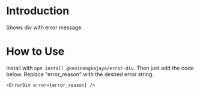 # Introduction
Shows div with error message.

# How to Use
Install with `npm install @kevinangkajaya/error-div`.
Then just add the code below. Replace "error_reason" with the desired error string.
```
<ErrorDiv error={error_reason} />
```